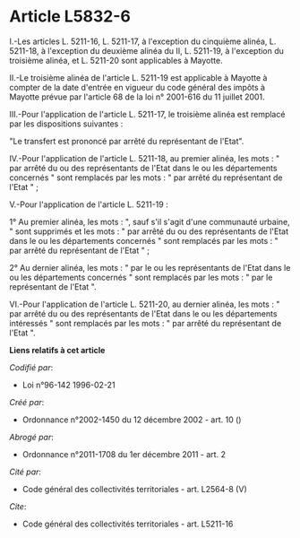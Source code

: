 # Article L5832-6

I.-Les articles L. 5211-16, L. 5211-17, à l'exception du cinquième alinéa, L. 5211-18, à l'exception du deuxième alinéa du
II, L. 5211-19, à l'exception du troisième alinéa, et L. 5211-20 sont applicables à Mayotte. 

II.-Le troisième alinéa de l'article L. 5211-19 est applicable à Mayotte à compter de la date d'entrée en vigueur du code
général des impôts à Mayotte prévue par l'article 68 de la loi n° 2001-616 du 11 juillet 2001. 

III.-Pour l'application de l'article L. 5211-17, le troisième alinéa est remplacé par les dispositions suivantes : 

"Le transfert est prononcé par arrêté du représentant de l'Etat". 

IV.-Pour l'application de l'article L. 5211-18, au premier alinéa, les mots : " par arrêté du ou des représentants de l'Etat
dans le ou les départements concernés " sont remplacés par les mots : " par arrêté du représentant de l'Etat " ; 

V.-Pour l'application de l'article L. 5211-19 : 

1° Au premier alinéa, les mots : ", sauf s'il s'agit d'une communauté urbaine, " sont supprimés et les mots : " par arrêté du
ou des représentants de l'Etat dans le ou les départements concernés " sont remplacés par les mots : " par arrêté du
représentant de l'Etat " ; 

2° Au dernier alinéa, les mots : " par le ou les représentants de l'Etat dans le ou les départements concernés " sont
remplacés par les mots : " par le représentant de l'Etat ". 

VI.-Pour l'application de l'article L. 5211-20, au dernier alinéa, les mots : " par arrêté du ou des représentants de l'Etat
dans le ou les départements intéressés " sont remplacés par les mots : " par arrêté du représentant de l'Etat ".

**Liens relatifs à cet article**

_Codifié par_:

  - Loi n°96-142 1996-02-21

_Créé par_:

  - Ordonnance n°2002-1450 du 12 décembre 2002 - art. 10 ()

_Abrogé par_:

  - Ordonnance n°2011-1708 du 1er décembre 2011 - art. 2

_Cité par_:

  - Code général des collectivités territoriales - art. L2564-8 (V)

_Cite_:

  - Code général des collectivités territoriales - art. L5211-16
